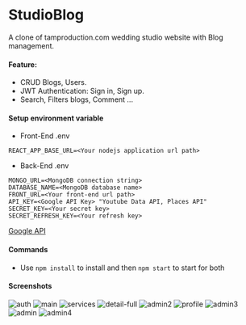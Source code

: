 # StudioBlog
A clone of tamproduction.com wedding studio website with Blog management.

#### Feature:
- CRUD Blogs, Users.
- JWT Authentication: Sign in, Sign up.
- Search, Filters blogs, Comment ...

#### Setup environment variable
- Front-End .env
```.env
REACT_APP_BASE_URL=<Your nodejs application url path>
```
- Back-End .env
```.env
MONGO_URL=<MongoDB connection string>
DATABASE_NAME=<MongoDB database name>
FRONT_URL=<Your front-end url path>
API_KEY=<Google API Key> "Youtube Data API, Places API"
SECRET_KEY=<Your secret key>
SECRET_REFRESH_KEY=<Your refresh key>
```
[Google API](https://cloud.google.com)

#### Commands
- Use `npm install` to install and then `npm start` to start for both

#### Screenshots
![auth](https://github.com/treocaynho01629/StudioBlog/assets/91520278/85958429-44ba-49c0-952d-1a79f12c5972)
![main](https://github.com/treocaynho01629/StudioBlog/assets/91520278/87012b34-7ec1-46d1-aefe-86025050b82b)
![services](https://github.com/treocaynho01629/StudioBlog/assets/91520278/393f98a0-e806-4f0e-9fe4-d80a6f4f453b)
![detail-full](https://github.com/treocaynho01629/StudioBlog/assets/91520278/df492538-8719-4b67-803c-5e7f195036a1)
![admin2](https://github.com/treocaynho01629/StudioBlog/assets/91520278/f5b851e6-2c1f-4622-a898-78ce30d2b410)
![profile](https://github.com/treocaynho01629/StudioBlog/assets/91520278/12fb9382-2d40-41ec-8e92-787f643b1a93)
![admin3](https://github.com/treocaynho01629/StudioBlog/assets/91520278/e1bb1e28-ded7-44f1-95cb-78ec45c4b1cb)
![admin](https://github.com/treocaynho01629/StudioBlog/assets/91520278/a479e069-1630-4e1a-80be-0e7244bebfee)
![admin4](https://github.com/treocaynho01629/StudioBlog/assets/91520278/25cb1d78-e24f-4c9b-b37e-9883124b3183)

